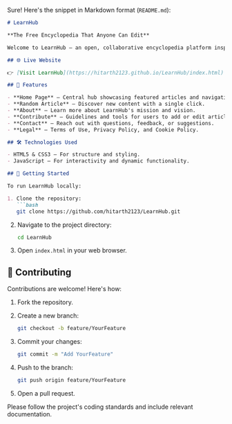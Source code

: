Sure! Here's the snippet in Markdown format (`README.md`):

````markdown
# LearnHub

**The Free Encyclopedia That Anyone Can Edit**

Welcome to LearnHub — an open, collaborative encyclopedia platform inspired by Wikipedia. LearnHub empowers users to read, create, and edit articles across a wide range of topics, fostering a community-driven knowledge base.

## 🌐 Live Website

👉 [Visit LearnHub](https://hitarth2123.github.io/LearnHub/index.html)

## 🧭 Features

- **Home Page** – Central hub showcasing featured articles and navigation options.
- **Random Article** – Discover new content with a single click.
- **About** – Learn more about LearnHub's mission and vision.
- **Contribute** – Guidelines and tools for users to add or edit articles.
- **Contact** – Reach out with questions, feedback, or suggestions.
- **Legal** – Terms of Use, Privacy Policy, and Cookie Policy.

## 🛠️ Technologies Used

- HTML5 & CSS3 – For structure and styling.
- JavaScript – For interactivity and dynamic functionality.

## 🚀 Getting Started

To run LearnHub locally:

1. Clone the repository:
   ```bash
   git clone https://github.com/hitarth2123/LearnHub.git
````

2. Navigate to the project directory:

   ```bash
   cd LearnHub
   ```

3. Open `index.html` in your web browser.

## 🤝 Contributing

Contributions are welcome! Here's how:

1. Fork the repository.

2. Create a new branch:

   ```bash
   git checkout -b feature/YourFeature
   ```

3. Commit your changes:

   ```bash
   git commit -m "Add YourFeature"
   ```

4. Push to the branch:

   ```bash
   git push origin feature/YourFeature
   ```

5. Open a pull request.

Please follow the project's coding standards and include relevant documentation.


